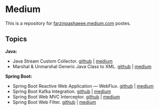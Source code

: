 # Medium
This is a repository for [farzinpashaeee.medium.com](https://farzinpashaeee.medium.com/) postes.

## Topics

**Java:**
- Java Stream Custom Collector. [github](https://github.com/farzinpashaee/medium/tree/main/Java%20Stream%20Custom%20Collector) | [medium](https://farzinpashaeee.medium.com/java-stream-custom-collector-376409c7af4)
- Marshal & Unmarshal Generic Java Class to XML. [github](https://github.com/farzinpashaee/medium/tree/main/Marshal%20%26%20Unmarshal%20Generic%20Java%20Class%20to%C2%A0XML) | [medium](https://farzinpashaeee.medium.com/marshal-unmarshal-generic-java-class-to-xml-with-jaxb-b48d145a2e07)

**Spring Boot:**
- Spring Boot Reactive Web Application — WebFlux. [github](https://github.com/farzinpashaee/medium/tree/main/Kafka%20Integration) | [medium](https://farzinpashaeee.medium.com/spring-boot-kafka-integration-627a0c877e00)
- Spring Boot Kafka Integration. [github](https://github.com/farzinpashaee/medium/tree/main/Spring%20Boot%20Web%20MVC%20Interceptor) | [medium](https://farzinpashaeee.medium.com/spring-boot-web-mvc-interceptor-1dc4375fab4d)
- Spring Boot Web MVC Interceptor. [github](https://github.com/farzinpashaee/medium/tree/main/Spring%20Boot%20Web%20MVC%20Interceptor) | [medium](https://farzinpashaeee.medium.com/spring-boot-web-mvc-interceptor-1dc4375fab4d)
- Spring Boot Web Filter. [github](https://github.com/farzinpashaee/medium/tree/main/Spring%20Boot%20Web%20MVC%20Filter) | [medium](https://farzinpashaeee.medium.com/spring-boot-web-mvc-filter-642877505c06)
